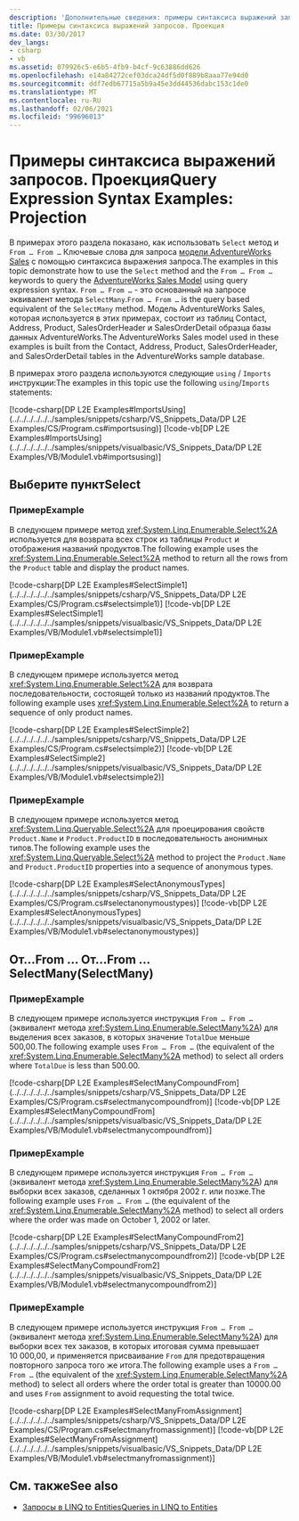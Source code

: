 ```yaml
---
description: 'Дополнительные сведения: примеры синтаксиса выражений запросов: проекция'
title: Примеры синтаксиса выражений запросов. Проекция
ms.date: 03/30/2017
dev_langs:
- csharp
- vb
ms.assetid: 079926c5-e6b5-4fb9-b4cf-9c63886dd626
ms.openlocfilehash: e14a84272cef03dca24df5d0f889b8aaa77e94d0
ms.sourcegitcommit: ddf7edb67715a5b9a45e3dd44536dabc153c1de0
ms.translationtype: MT
ms.contentlocale: ru-RU
ms.lasthandoff: 02/06/2021
ms.locfileid: "99696013"
---
```

# <a name="query-expression-syntax-examples-projection"></a><span data-ttu-id="f964e-103">Примеры синтаксиса выражений запросов. Проекция</span><span class="sxs-lookup"><span data-stu-id="f964e-103">Query Expression Syntax Examples: Projection</span></span>

<span data-ttu-id="f964e-104">В примерах этого раздела показано, как использовать `Select` метод и `From … From …` Ключевые слова для запроса [модели AdventureWorks Sales](https://github.com/Microsoft/sql-server-samples/releases/tag/adventureworks) с помощью синтаксиса выражения запроса.</span><span class="sxs-lookup"><span data-stu-id="f964e-104">The examples in this topic demonstrate how to use the `Select` method and the `From … From …` keywords to query the [AdventureWorks Sales Model](https://github.com/Microsoft/sql-server-samples/releases/tag/adventureworks) using query expression syntax.</span></span> <span data-ttu-id="f964e-105">`From … From …` - это основанный на запросе эквивалент метода `SelectMany`.</span><span class="sxs-lookup"><span data-stu-id="f964e-105">`From … From …` is the query based equivalent of the `SelectMany` method.</span></span> <span data-ttu-id="f964e-106">Модель AdventureWorks Sales, которая используется в этих примерах, состоит из таблиц Contact, Address, Product, SalesOrderHeader и SalesOrderDetail образца базы данных AdventureWorks.</span><span class="sxs-lookup"><span data-stu-id="f964e-106">The AdventureWorks Sales model used in these examples is built from the Contact, Address, Product, SalesOrderHeader, and SalesOrderDetail tables in the AdventureWorks sample database.</span></span>  
  
 <span data-ttu-id="f964e-107">В примерах этого раздела используются следующие `using` / `Imports` инструкции:</span><span class="sxs-lookup"><span data-stu-id="f964e-107">The examples in this topic use the following `using`/`Imports` statements:</span></span>  
  
 [!code-csharp[DP L2E Examples#ImportsUsing](../../../../../../samples/snippets/csharp/VS_Snippets_Data/DP L2E Examples/CS/Program.cs#importsusing)]
 [!code-vb[DP L2E Examples#ImportsUsing](../../../../../../samples/snippets/visualbasic/VS_Snippets_Data/DP L2E Examples/VB/Module1.vb#importsusing)]  
  
## <a name="select"></a><span data-ttu-id="f964e-108">Выберите пункт</span><span class="sxs-lookup"><span data-stu-id="f964e-108">Select</span></span>  
  
### <a name="example"></a><span data-ttu-id="f964e-109">Пример</span><span class="sxs-lookup"><span data-stu-id="f964e-109">Example</span></span>  

 <span data-ttu-id="f964e-110">В следующем примере метод <xref:System.Linq.Enumerable.Select%2A> используется для возврата всех строк из таблицы `Product` и отображения названий продуктов.</span><span class="sxs-lookup"><span data-stu-id="f964e-110">The following example uses the <xref:System.Linq.Enumerable.Select%2A> method to return all the rows from the `Product` table and display the product names.</span></span>  
  
 [!code-csharp[DP L2E Examples#SelectSimple1](../../../../../../samples/snippets/csharp/VS_Snippets_Data/DP L2E Examples/CS/Program.cs#selectsimple1)]
 [!code-vb[DP L2E Examples#SelectSimple1](../../../../../../samples/snippets/visualbasic/VS_Snippets_Data/DP L2E Examples/VB/Module1.vb#selectsimple1)]  
  
### <a name="example"></a><span data-ttu-id="f964e-111">Пример</span><span class="sxs-lookup"><span data-stu-id="f964e-111">Example</span></span>  

 <span data-ttu-id="f964e-112">В следующем примере используется метод <xref:System.Linq.Enumerable.Select%2A> для возврата последовательности, состоящей только из названий продуктов.</span><span class="sxs-lookup"><span data-stu-id="f964e-112">The following example uses <xref:System.Linq.Enumerable.Select%2A> to return a sequence of only product names.</span></span>  
  
 [!code-csharp[DP L2E Examples#SelectSimple2](../../../../../../samples/snippets/csharp/VS_Snippets_Data/DP L2E Examples/CS/Program.cs#selectsimple2)]
 [!code-vb[DP L2E Examples#SelectSimple2](../../../../../../samples/snippets/visualbasic/VS_Snippets_Data/DP L2E Examples/VB/Module1.vb#selectsimple2)]  
  
### <a name="example"></a><span data-ttu-id="f964e-113">Пример</span><span class="sxs-lookup"><span data-stu-id="f964e-113">Example</span></span>  

 <span data-ttu-id="f964e-114">В следующем примере используется метод <xref:System.Linq.Queryable.Select%2A> для проецирования свойств `Product.Name` и `Product.ProductID` в последовательность анонимных типов.</span><span class="sxs-lookup"><span data-stu-id="f964e-114">The following example uses the <xref:System.Linq.Queryable.Select%2A> method to project the `Product.Name` and `Product.ProductID` properties into a sequence of anonymous types.</span></span>  
  
 [!code-csharp[DP L2E Examples#SelectAnonymousTypes](../../../../../../samples/snippets/csharp/VS_Snippets_Data/DP L2E Examples/CS/Program.cs#selectanonymoustypes)]
 [!code-vb[DP L2E Examples#SelectAnonymousTypes](../../../../../../samples/snippets/visualbasic/VS_Snippets_Data/DP L2E Examples/VB/Module1.vb#selectanonymoustypes)]  
  
## <a name="from--from--selectmany"></a><span data-ttu-id="f964e-115">От...</span><span class="sxs-lookup"><span data-stu-id="f964e-115">From …</span></span> <span data-ttu-id="f964e-116">От...</span><span class="sxs-lookup"><span data-stu-id="f964e-116">From …</span></span> <span data-ttu-id="f964e-117">SelectMany</span><span class="sxs-lookup"><span data-stu-id="f964e-117">(SelectMany)</span></span>  
  
### <a name="example"></a><span data-ttu-id="f964e-118">Пример</span><span class="sxs-lookup"><span data-stu-id="f964e-118">Example</span></span>  

 <span data-ttu-id="f964e-119">В следующем примере используется инструкция `From … From …` (эквивалент метода <xref:System.Linq.Enumerable.SelectMany%2A>) для выделения всех заказов, в которых значение `TotalDue` меньше 500,00.</span><span class="sxs-lookup"><span data-stu-id="f964e-119">The following example uses `From … From …` (the equivalent of the <xref:System.Linq.Enumerable.SelectMany%2A> method) to select all orders where `TotalDue` is less than 500.00.</span></span>  
  
 [!code-csharp[DP L2E Examples#SelectManyCompoundFrom](../../../../../../samples/snippets/csharp/VS_Snippets_Data/DP L2E Examples/CS/Program.cs#selectmanycompoundfrom)]
 [!code-vb[DP L2E Examples#SelectManyCompoundFrom](../../../../../../samples/snippets/visualbasic/VS_Snippets_Data/DP L2E Examples/VB/Module1.vb#selectmanycompoundfrom)]  
  
### <a name="example"></a><span data-ttu-id="f964e-120">Пример</span><span class="sxs-lookup"><span data-stu-id="f964e-120">Example</span></span>  

 <span data-ttu-id="f964e-121">В следующем примере используется инструкция `From … From …` (эквивалент метода <xref:System.Linq.Enumerable.SelectMany%2A>) для выборки всех заказов, сделанных 1 октября 2002 г. или позже.</span><span class="sxs-lookup"><span data-stu-id="f964e-121">The following example uses `From … From …` (the equivalent of the <xref:System.Linq.Enumerable.SelectMany%2A> method) to select all orders where the order was made on October 1, 2002 or later.</span></span>  
  
 [!code-csharp[DP L2E Examples#SelectManyCompoundFrom2](../../../../../../samples/snippets/csharp/VS_Snippets_Data/DP L2E Examples/CS/Program.cs#selectmanycompoundfrom2)]
 [!code-vb[DP L2E Examples#SelectManyCompoundFrom2](../../../../../../samples/snippets/visualbasic/VS_Snippets_Data/DP L2E Examples/VB/Module1.vb#selectmanycompoundfrom2)]  
  
### <a name="example"></a><span data-ttu-id="f964e-122">Пример</span><span class="sxs-lookup"><span data-stu-id="f964e-122">Example</span></span>  

 <span data-ttu-id="f964e-123">В следующем примере используется инструкция `From … From …` (эквивалент метода <xref:System.Linq.Enumerable.SelectMany%2A>) для выборки всех тех заказов, в которых итоговая сумма превышает 10 000,00, и применяется присваивание `From` для предотвращения повторного запроса того же итога.</span><span class="sxs-lookup"><span data-stu-id="f964e-123">The following example uses a `From … From …` (the equivalent of the <xref:System.Linq.Enumerable.SelectMany%2A> method) to select all orders where the order total is greater than 10000.00 and uses `From` assignment to avoid requesting the total twice.</span></span>  
  
 [!code-csharp[DP L2E Examples#SelectManyFromAssignment](../../../../../../samples/snippets/csharp/VS_Snippets_Data/DP L2E Examples/CS/Program.cs#selectmanyfromassignment)]
 [!code-vb[DP L2E Examples#SelectManyFromAssignment](../../../../../../samples/snippets/visualbasic/VS_Snippets_Data/DP L2E Examples/VB/Module1.vb#selectmanyfromassignment)]  
  
## <a name="see-also"></a><span data-ttu-id="f964e-124">См. также</span><span class="sxs-lookup"><span data-stu-id="f964e-124">See also</span></span>

- [<span data-ttu-id="f964e-125">Запросы в LINQ to Entities</span><span class="sxs-lookup"><span data-stu-id="f964e-125">Queries in LINQ to Entities</span></span>](queries-in-linq-to-entities.md)
